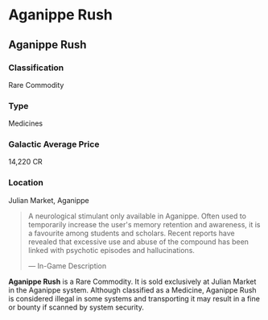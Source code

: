 # Aganippe Rush
## Aganippe Rush

### Classification

Rare Commodity

### Type

Medicines

### Galactic Average Price

14,220 CR

### Location

Julian Market, Aganippe

> 
> 
> A neurological stimulant only available in Aganippe. Often used to temporarily increase the user's memory retention and awareness, it is a favourite among students and scholars. Recent reports have revealed that excessive use and abuse of the compound has been linked with psychotic episodes and hallucinations.
> 
> 
> — In-Game Description
> 

**Aganippe Rush** is a Rare Commodity. It is sold exclusively at Julian Market in the Aganippe system. Although classified as a Medicine, Aganippe Rush is considered illegal in some systems and transporting it may result in a fine or bounty if scanned by system security.